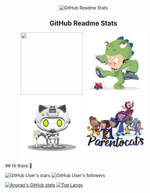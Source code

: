 <p align="center">
 <img width="100px" src="https://res.cloudinary.com/anuraghazra/image/upload/v1594908242/logo_ccswme.svg" align="center" alt="GitHub Readme Stats" />
 <h2 align="center">GitHub Readme Stats</h2>
</p>

<p align="center">
<a href="https://octodex.github.com/nuxtocat/"><img src="https://github.com/guanhaijie/guanhaijie/blob/main/picture/NUX_Octodex.gif" height="200px" width="200px"></a>
<a href="https://octodex.github.com/dinotocat/"><img src="https://github.com/guanhaijie/guanhaijie/blob/main/picture/dinotocat.png" height="200px" width="200px"></a>
<a href="https://octodex.github.com/droidtocat/"><img src="https://github.com/guanhaijie/guanhaijie/blob/main/picture/droidtocat.png" height="200px" width="200px"></a>
<a href="https://octodex.github.com/parentocats/"><img src="https://github.com/guanhaijie/guanhaijie/blob/main/picture/parentocats.png" height="200px" width="200px"></a>
</p>
## Hi there 👋

![GitHub User's stars](https://img.shields.io/github/stars/guanhaijie?affiliations=OWNER&style=flat-square)
![GitHub User's followers](https://img.shields.io/github/followers/guanhaijie?style=flat-square)


[![Anurag's GitHub stats](https://github-readme-stats.vercel.app/api?username=guanhaijie&show_icons=true&theme=tokyonight)](https://github.com/anuraghazra/github-readme-stats)
[![Top Langs](https://github-readme-stats.vercel.app/api/top-langs/?username=guanhaijie&layout=compact&hide_progress=true)](https://github.com/anuraghazra/github-readme-stats)


<!--
**guanhaijie/guanhaijie** is a ✨ _special_ ✨ repository because its `README.md` (this file) appears on your GitHub profile.

Here are some ideas to get you started:

- 🔭 I’m currently working on ...
- 🌱 I’m currently learning ...
- 👯 I’m looking to collaborate on ...
- 🤔 I’m looking for help with ...
- 💬 Ask me about ...
- 📫 How to reach me: ...
- 😄 Pronouns: ...
- ⚡ Fun fact: ...
-->
